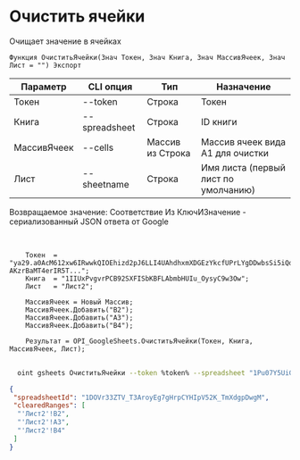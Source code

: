 ﻿---
sidebar_position: 2
---

# Очистить ячейки
 Очищает значение в ячейках



`Функция ОчиститьЯчейки(Знач Токен, Знач Книга, Знач МассивЯчеек, Знач Лист = "") Экспорт`

  | Параметр | CLI опция | Тип | Назначение |
  |-|-|-|-|
  | Токен | --token | Строка | Токен |
  | Книга | --spreadsheet | Строка | ID книги |
  | МассивЯчеек | --cells | Массив из Строка | Массив ячеек вида А1 для очистки |
  | Лист | --sheetname | Строка | Имя листа (первый лист по умолчанию) |

  
  Возвращаемое значение:   Соответствие Из КлючИЗначение - сериализованный JSON ответа от Google

<br/>




```bsl title="Пример кода"
    Токен  = "ya29.a0AcM612xw6IRwwkQIOEhizd2pJ6LLI4UAhdhxmXDGEzYkcfUPrLYgDDwbsSi5iQdc78WPs_1_Qor5KipuV6mAIvr6z-AKzrBaMT4erIR5T...";
    Книга  = "1IIUxPvgvrPCB92SXFISbKBFLAbmbHUIu_OysyC9w3Ow";
    Лист   = "Лист2";

    МассивЯчеек = Новый Массив;
    МассивЯчеек.Добавить("B2");
    МассивЯчеек.Добавить("A3");
    МассивЯчеек.Добавить("B4");

    Результат = OPI_GoogleSheets.ОчиститьЯчейки(Токен, Книга, МассивЯчеек, Лист);
```



```sh title="Пример команды CLI"
    
  oint gsheets ОчиститьЯчейки --token %token% --spreadsheet "1Pu07Y5UiGVfW4fqfP7tcSQtdSX_2wdm2Ih23zlxJJwc" --cells %cells% --sheetname "Лист2"

```

```json title="Результат"
{
 "spreadsheetId": "1DOVr33ZTV_T3AroyEg7gHrpCYHIpV52K_TmXdgpDwgM",
 "clearedRanges": [
  "'Лист2'!B2",
  "'Лист2'!A3",
  "'Лист2'!B4"
 ]
}
```
